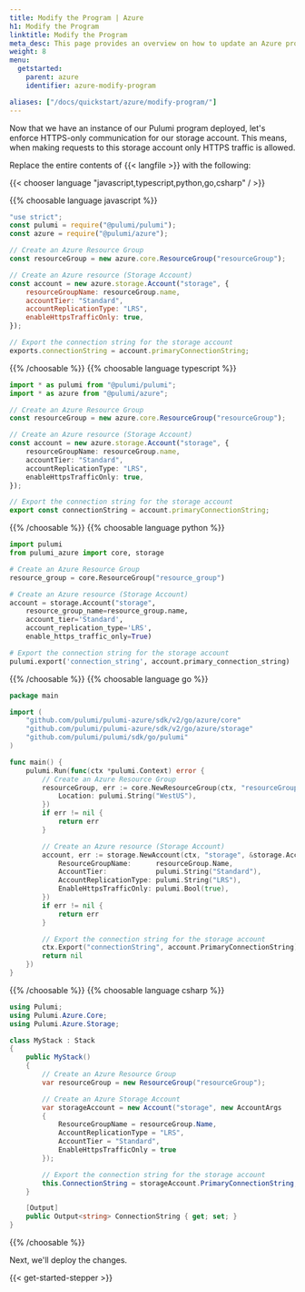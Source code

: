 ```yaml
---
title: Modify the Program | Azure
h1: Modify the Program
linktitle: Modify the Program
meta_desc: This page provides an overview on how to update an Azure project from a Pulumi program.
weight: 8
menu:
  getstarted:
    parent: azure
    identifier: azure-modify-program

aliases: ["/docs/quickstart/azure/modify-program/"]
---
```


Now that we have an instance of our Pulumi program deployed, let's enforce HTTPS-only communication for our storage account. This means, when making requests to this storage account only HTTPS traffic is allowed.

Replace the entire contents of {{< langfile >}} with the following:

{{< chooser language "javascript,typescript,python,go,csharp" / >}}

{{% choosable language javascript %}}

```javascript
"use strict";
const pulumi = require("@pulumi/pulumi");
const azure = require("@pulumi/azure");

// Create an Azure Resource Group
const resourceGroup = new azure.core.ResourceGroup("resourceGroup");

// Create an Azure resource (Storage Account)
const account = new azure.storage.Account("storage", {
    resourceGroupName: resourceGroup.name,
    accountTier: "Standard",
    accountReplicationType: "LRS",
    enableHttpsTrafficOnly: true,
});

// Export the connection string for the storage account
exports.connectionString = account.primaryConnectionString;
```

{{% /choosable %}}
{{% choosable language typescript %}}

```typescript
import * as pulumi from "@pulumi/pulumi";
import * as azure from "@pulumi/azure";

// Create an Azure Resource Group
const resourceGroup = new azure.core.ResourceGroup("resourceGroup");

// Create an Azure resource (Storage Account)
const account = new azure.storage.Account("storage", {
    resourceGroupName: resourceGroup.name,
    accountTier: "Standard",
    accountReplicationType: "LRS",
    enableHttpsTrafficOnly: true,
});

// Export the connection string for the storage account
export const connectionString = account.primaryConnectionString;
```

{{% /choosable %}}
{{% choosable language python %}}

```python
import pulumi
from pulumi_azure import core, storage

# Create an Azure Resource Group
resource_group = core.ResourceGroup("resource_group")

# Create an Azure resource (Storage Account)
account = storage.Account("storage",
    resource_group_name=resource_group.name,
    account_tier='Standard',
    account_replication_type='LRS',
    enable_https_traffic_only=True)

# Export the connection string for the storage account
pulumi.export('connection_string', account.primary_connection_string)
```

{{% /choosable %}}
{{% choosable language go %}}

```go
package main

import (
	"github.com/pulumi/pulumi-azure/sdk/v2/go/azure/core"
	"github.com/pulumi/pulumi-azure/sdk/v2/go/azure/storage"
	"github.com/pulumi/pulumi/sdk/go/pulumi"
)

func main() {
	pulumi.Run(func(ctx *pulumi.Context) error {
		// Create an Azure Resource Group
		resourceGroup, err := core.NewResourceGroup(ctx, "resourceGroup", &core.ResourceGroupArgs{
			Location: pulumi.String("WestUS"),
		})
		if err != nil {
			return err
		}

		// Create an Azure resource (Storage Account)
		account, err := storage.NewAccount(ctx, "storage", &storage.AccountArgs{
			ResourceGroupName:      resourceGroup.Name,
			AccountTier:            pulumi.String("Standard"),
			AccountReplicationType: pulumi.String("LRS"),
			EnableHttpsTrafficOnly: pulumi.Bool(true),
		})
		if err != nil {
			return err
		}

		// Export the connection string for the storage account
		ctx.Export("connectionString", account.PrimaryConnectionString)
		return nil
	})
}
```

{{% /choosable %}}
{{% choosable language csharp %}}

```csharp
using Pulumi;
using Pulumi.Azure.Core;
using Pulumi.Azure.Storage;

class MyStack : Stack
{
    public MyStack()
    {
        // Create an Azure Resource Group
        var resourceGroup = new ResourceGroup("resourceGroup");

        // Create an Azure Storage Account
        var storageAccount = new Account("storage", new AccountArgs
        {
            ResourceGroupName = resourceGroup.Name,
            AccountReplicationType = "LRS",
            AccountTier = "Standard",
            EnableHttpsTrafficOnly = true
        });

        // Export the connection string for the storage account
        this.ConnectionString = storageAccount.PrimaryConnectionString;
    }

    [Output]
    public Output<string> ConnectionString { get; set; }
}
```

{{% /choosable %}}

Next, we'll deploy the changes.

{{< get-started-stepper >}}
